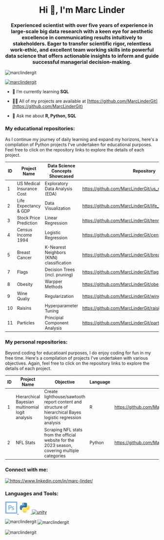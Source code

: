 <h1 align="center">Hi 👋, I'm Marc Linder</h1>
<h3 align="center">Experienced scientist with over five years of experience in large-scale big data research with a keen eye for aesthetic excellence in communicating results intuitively to stakeholders. Eager to transfer scientific rigor, relentless work-ethic, and excellent team working skills into powerful data science that offers actionable insights to inform and guide successful managerial decision-making.</h3>

<p align="left"> <img src="https://komarev.com/ghpvc/?username=marclindergit&label=Profile%20views&color=0e75b6&style=flat" alt="marclindergit" /> </p>

<p align="left"> <a href="https://github.com/ryo-ma/github-profile-trophy"><img src="https://github-profile-trophy.vercel.app/?username=marclindergit" alt="marclindergit" /></a> </p>

- 🌱 I’m currently learning **SQL**

- 👨‍💻 All of my projects are available at [https://github.com/MarcLinderGit](https://github.com/MarcLinderGit)

- 💬 Ask me about **R, Python, SQL**

<h3 align="left">My educational repositories:</h3>
As I continue my journey of daily learning and expand my horizons, here's a compilation of Python projects I've undertaken for educational purposes. Feel free to click on the repository links to explore the details of each project.


| ID | Project Name                 | Data Science Concepts Showcased           | Repository | 
| -- |----------------------        |------------------------------------       | -----------| 
| 1 | US Medical Insurance Cost     | Exploratory Data Analysis (EDA)           | https://github.com/MarcLinderGit/us_medical_insurance_cost
| 2 | Life Expectancy & GDP         | Data Visualization                        | https://github.com/MarcLinderGit/life_expectancy_gdp
| 3 | Stock Price Prediction        | Linear Regression                         | https://github.com/MarcLinderGit/tennis_ace
| 4 | Census Income 1994            | Logistic Regression                       | https://github.com/MarcLinderGit/census_income_1994 
| 5 | Breast Cancer                 | K-Nearest Neighbors (KNN) classification  | https://github.com/MarcLinderGit/breast_cancer
| 7 | Flags                         | Decision Trees (incl. pruning)            | https://github.com/MarcLinderGit/flags
| 8 | Obesity                       | Warpper Methods                           | https://github.com/MarcLinderGit/obesity
| 9 | Wine Qualiy                   | Regularization                            | https://github.com/MarcLinderGit/wine_quality
| 10 | Raisins                      | Hyperparameter Tuning                     | https://github.com/MarcLinderGit/raisins
| 11 | Particles                    | Principial Component Analysis             | https://github.com/MarcLinderGit/particles

<h3 align="left">My personal repositories:</h3>
Beyond coding for educatioanl purposes, I do enjoy coding for fun in my free time. Here's a compilation of projects I've undertaken with various objectives. Again, feel free to click on the repository links to explore the details of each project.

| ID | Project Name                                     | Objective                                                                                                     |   Language    | Repository | 
| -- |----------------------                            |------------------------------------| -----|   -----| 
| 1 | Hierarchical Bayesian multinomial logit analysis  | Create lighthouse/sawtooth report content and structure of hierarchical Bayes logistic regression analysis    |  R            | https://github.com/MarcLinderGit/hb_lighthouse_report_in_R
| 2 | NFL Stats                                         | Scraping NFL stats from the official website for the 2023 season, covering multiple categories                | Python        | https://github.com/MarcLinderGit/NFL_Stats

<h3 align="left">Connect with me:</h3>
<p align="left">
<a href="https://linkedin.com/in/https://www.linkedin.com/in/marc-linder/" target="blank"><img align="center" src="https://raw.githubusercontent.com/rahuldkjain/github-profile-readme-generator/master/src/images/icons/Social/linked-in-alt.svg" alt="https://www.linkedin.com/in/marc-linder/" height="30" width="40" /></a>
</p>

<h3 align="left">Languages and Tools:</h3>
<p align="left"> <a href="https://www.photoshop.com/en" target="_blank" rel="noreferrer"> <img src="https://raw.githubusercontent.com/devicons/devicon/master/icons/photoshop/photoshop-line.svg" alt="photoshop" width="40" height="40"/> </a> <a href="https://www.python.org" target="_blank" rel="noreferrer"> <img src="https://raw.githubusercontent.com/devicons/devicon/master/icons/python/python-original.svg" alt="python" width="40" height="40"/> </a> <a href="https://unity.com/" target="_blank" rel="noreferrer"> <img src="https://www.vectorlogo.zone/logos/unity3d/unity3d-icon.svg" alt="unity" width="40" height="40"/> </a> </p>

<p><img align="left" src="https://github-readme-stats.vercel.app/api/top-langs?username=marclindergit&show_icons=true&locale=en&layout=compact" alt="marclindergit" /></p>

<p>&nbsp;<img align="center" src="https://github-readme-stats.vercel.app/api?username=marclindergit&show_icons=true&locale=en" alt="marclindergit" /></p>

<p><img align="center" src="https://github-readme-streak-stats.herokuapp.com/?user=marclindergit&" alt="marclindergit" /></p>

